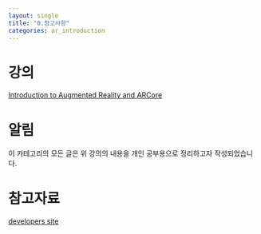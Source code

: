 ```yaml
---
layout: single
title: "0.참고사항"
categories: ar_introduction
---
```


# 강의
[Introduction to Augmented Reality and ARCore](https://www.coursera.org/learn/ar)


# 알림
이 카테고리의 모든 글은 위 강의의 내용을 개인 공부용으로 정리하고자 작성되었습니다.


# 참고자료
[developers site](https://developers.google.com/ar)